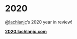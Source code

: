 # 2020

[@lachlanjc](https://lachlanjc.com)’s 2020 year in review!

[**2020.lachlanjc.com**](https://2020.lachlanjc.com)
